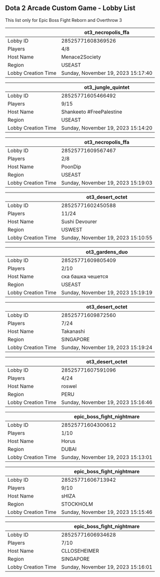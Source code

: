 ## Dota 2 Arcade Custom Game - Lobby List

This list only for Epic Boss Fight Reborn and Overthrow 3

|  | ot3_necropolis_ffa |
| ------ | ------ |
| Lobby ID | 28525771608369526 |
| Players | 4/8 |
| Host Name | Menace2Society |
| Region | USEAST |
| Lobby Creation Time | Sunday, November 19, 2023 15:17:40 |


|  | ot3_jungle_quintet |
| ------ | ------ |
| Lobby ID | 28525771605466492 |
| Players | 9/15 |
| Host Name | Shankeeto #FreePalestine |
| Region | USEAST |
| Lobby Creation Time | Sunday, November 19, 2023 15:14:20 |


|  | ot3_necropolis_ffa |
| ------ | ------ |
| Lobby ID | 28525771609567467 |
| Players | 2/8 |
| Host Name | PoonDip |
| Region | USEAST |
| Lobby Creation Time | Sunday, November 19, 2023 15:19:03 |


|  | ot3_desert_octet |
| ------ | ------ |
| Lobby ID | 28525771602450588 |
| Players | 11/24 |
| Host Name | Sushi Devourer |
| Region | USWEST |
| Lobby Creation Time | Sunday, November 19, 2023 15:10:55 |


|  | ot3_gardens_duo |
| ------ | ------ |
| Lobby ID | 28525771609805409 |
| Players | 2/10 |
| Host Name | ска башка чешется |
| Region | USEAST |
| Lobby Creation Time | Sunday, November 19, 2023 15:19:19 |


|  | ot3_desert_octet |
| ------ | ------ |
| Lobby ID | 28525771609872560 |
| Players | 7/24 |
| Host Name | Takanashi |
| Region | SINGAPORE |
| Lobby Creation Time | Sunday, November 19, 2023 15:19:24 |


|  | ot3_desert_octet |
| ------ | ------ |
| Lobby ID | 28525771607591096 |
| Players | 4/24 |
| Host Name | roswel |
| Region | PERU |
| Lobby Creation Time | Sunday, November 19, 2023 15:16:46 |


|  | epic_boss_fight_nightmare |
| ------ | ------ |
| Lobby ID | 28525771604300612 |
| Players | 1/10 |
| Host Name | Horus |
| Region | DUBAI |
| Lobby Creation Time | Sunday, November 19, 2023 15:13:01 |


|  | epic_boss_fight_nightmare |
| ------ | ------ |
| Lobby ID | 28525771606713942 |
| Players | 9/10 |
| Host Name | sHIZA |
| Region | STOCKHOLM |
| Lobby Creation Time | Sunday, November 19, 2023 15:15:46 |


|  | epic_boss_fight_nightmare |
| ------ | ------ |
| Lobby ID | 28525771606934628 |
| Players | 7/10 |
| Host Name | CLLOSEHEIMER |
| Region | SINGAPORE |
| Lobby Creation Time | Sunday, November 19, 2023 15:16:01 |


